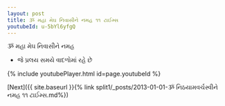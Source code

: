 ```yaml
---
layout: post
title: ૐ મહા મેઘ નિવાસીને નમહ ૧૧ ટાઈમ્સ
youtubeId: u-5bYl6yfgQ
---
```

 
 
 ૐ મહા મેઘ નિવાસીને નમહ  
 
 -  જે પ્રલય સમયે વાદળોમાં રહે છે 
 
  
 
  
 
 
 
 
 
 


{% include youtubePlayer.html id=page.youtubeId %}
 
[Next]({{ site.baseurl }}{% link  split1/_posts/2013-01-01-ૐ નિઠયામવર્ચસ્વીને નમહ ૧૧ ટાઈમ્સ.md%})
 
